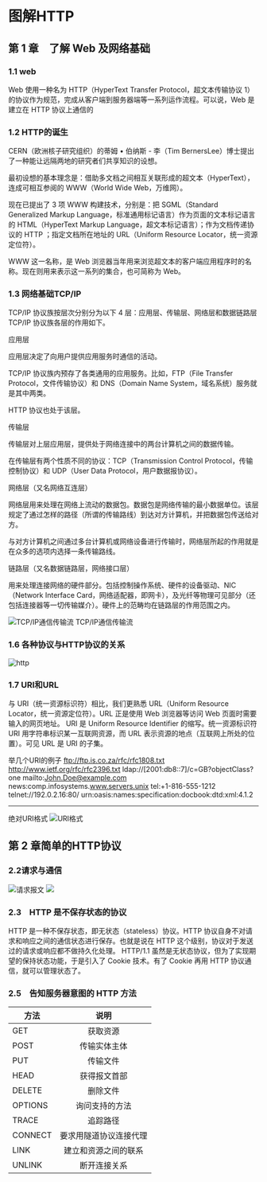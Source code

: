 # 图解HTTP
## **第 1 章　了解 Web 及网络基础**
### 1.1 web
Web 使用一种名为 HTTP（HyperText Transfer Protocol，超文本传输协议 1）的协议作为规范，完成从客户端到服务器端等一系列运作流程。可以说，Web 是建立在 HTTP 协议上通信的
### 1.2 HTTP的诞生
CERN（欧洲核子研究组织）的蒂姆 • 伯纳斯 - 李（Tim BernersLee）博士提出了一种能让远隔两地的研究者们共享知识的设想。

最初设想的基本理念是：借助多文档之间相互关联形成的超文本（HyperText），连成可相互参阅的 WWW（World Wide Web，万维网）。

现在已提出了 3 项 WWW 构建技术，分别是：把 SGML（Standard Generalized Markup Language，标准通用标记语言）作为页面的文本标记语言的 HTML（HyperText Markup Language，超文本标记语言）；作为文档传递协议的 HTTP ；指定文档所在地址的 URL（Uniform Resource Locator，统一资源定位符）。

WWW 这一名称，是 Web 浏览器当年用来浏览超文本的客户端应用程序时的名称。现在则用来表示这一系列的集合，也可简称为 Web。
### 1.3 网络基础TCP/IP
TCP/IP 协议族按层次分别分为以下 4 层：应用层、传输层、网络层和数据链路层
TCP/IP 协议族各层的作用如下。

应用层

应用层决定了向用户提供应用服务时通信的活动。

TCP/IP 协议族内预存了各类通用的应用服务。比如，FTP（File Transfer Protocol，文件传输协议）和 DNS（Domain Name System，域名系统）服务就是其中两类。

HTTP 协议也处于该层。

传输层

传输层对上层应用层，提供处于网络连接中的两台计算机之间的数据传输。

在传输层有两个性质不同的协议：TCP（Transmission Control Protocol，传输控制协议）和 UDP（User Data Protocol，用户数据报协议）。

网络层（又名网络互连层）

网络层用来处理在网络上流动的数据包。数据包是网络传输的最小数据单位。该层规定了通过怎样的路径（所谓的传输路线）到达对方计算机，并把数据包传送给对方。

与对方计算机之间通过多台计算机或网络设备进行传输时，网络层所起的作用就是在众多的选项内选择一条传输路线。

链路层（又名数据链路层，网络接口层）

用来处理连接网络的硬件部分。包括控制操作系统、硬件的设备驱动、NIC（Network Interface Card，网络适配器，即网卡），及光纤等物理可见部分（还包括连接器等一切传输媒介）。硬件上的范畴均在链路层的作用范围之内。

![TCP/IP通信传输流](https://ss0.bdstatic.com/70cFvHSh_Q1YnxGkpoWK1HF6hhy/it/u=1591303381,2272526609&fm=26&gp=0.jpg)
TCP/IP通信传输流

### 1.6 各种协议与HTTP协议的关系
![http](https://calibre-internal.invalid/OEBPS/Images/1.6-1.jpg)
### 1.7 URI和URL
与 URI（统一资源标识符）相比，我们更熟悉 URL（Uniform Resource Locator，统一资源定位符）。URL 正是使用 Web 浏览器等访问 Web 页面时需要输入的网页地址。
URI 是 Uniform Resource Identifier 的缩写。统一资源标识符
URI 用字符串标识某一互联网资源，而 URL 表示资源的地点（互联网上所处的位置）。可见 URL 是 URI 的子集。

举几个URI的例子
ftp://ftp.is.co.za/rfc/rfc1808.txt
http://www.ietf.org/rfc/rfc2396.txt
ldap://[2001:db8::7]/c=GB?objectClass?one
mailto:John.Doe@example.com
news:comp.infosystems.www.servers.unix
tel:+1-816-555-1212
telnet://192.0.2.16:80/
urn:oasis:names:specification:docbook:dtd:xml:4.1.2
***
绝对URI格式
![URI格式](https://calibre-internal.invalid/OEBPS/Images/1.7-2.jpg)
## **第 2 章简单的HTTP协议**
### 2.2请求与通信
![请求报文](https://calibre-internal.invalid/OEBPS/Images/2.2-3.jpg)
![](https://calibre-internal.invalid/OEBPS/Images/2.2-4.jpg)
### 2.3　HTTP 是不保存状态的协议
HTTP 是一种不保存状态，即无状态（stateless）协议。HTTP 协议自身不对请求和响应之间的通信状态进行保存。也就是说在 HTTP 这个级别，协议对于发送过的请求或响应都不做持久化处理。
HTTP/1.1 虽然是无状态协议，但为了实现期望的保持状态功能，于是引入了 Cookie 技术。有了 Cookie 再用 HTTP 协议通信，就可以管理状态了。
### 2.5　告知服务器意图的 HTTP 方法
|  方法        | 说明           |
| ------------- |:-------------:|
|GET            |  获取资源     |
|POST           | 传输实体主体  |
|PUT            | 传输文件      |
|HEAD           | 获得报文首部  |
|DELETE         | 删除文件      |
|OPTIONS        | 询问支持的方法|
|TRACE          | 追踪路径      |
|CONNECT        | 要求用隧道协议连接代理 |
|LINK           | 建立和资源之间的联系 |
|UNLINK         | 断开连接关系 |
